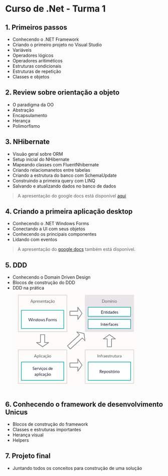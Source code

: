 #  Curso de .Net - Turma 1

## 1. Primeiros passos 
- Conhecendo o .NET Framework
- Criando o primeiro projeto no Visual Studio
- Variáveis
- Operadores lógicos
- Operadores aritiméticos
- Estruturas condicionais
- Estruturas de repetição
- Classes e objetos
    
## 2. Review sobre orientação a objeto
- O paradigma da OO
- Abstração
- Encapsulamento
- Herança
- Polimorfismo

## 3. NHibernate
- Visuão geral sobre ORM
- Setup inicial do NHibernate
- Mapeando classes com FluentNhibernate
- Criando relaciomanetos entre tabelas
- Criando a estrutura do banco com SchemaUpdate
- Construindo a primeira query com LINQ
- Salvando e atualizando dados no banco de dados
> A apresentação do google docs está disponível [aqui](https://docs.google.com/presentation/d/1y_eDjNqp4QY9ytPudRA5L4wLauAztXY8JOLekJc9MMU/edit?usp=sharing)

## 4. Criando a primeira aplicação desktop 
- Conhecendo o .NET Windows Forms
- Conectando a UI com seus objetos
- Conhecendo os principais componentes
- Lidando com eventos

> A apresentação do [google docs](https://docs.google.com/presentation/d/1arPcVXI-5hK1-nUCq_dVOplbjtJ8atdCVeUNpu9mjnY/edit?usp=sharing) também está disponível.

## 5. DDD
- Conhecendo o Domain Driven Design
- Blocos de construção do DDD
- DDD na prática
![Diagrama DDD](https://raw.githubusercontent.com/unicusteam/curso-dotnet-1/master/unidade-5/Diagrama%20DDD.png)

## 6. Conhecendo o framework de desenvolvimento Unicus
- Blocos de construção do framework
- Classes e estruturas importantes
- Herança visual
- Helpers

## 7. Projeto final
- Juntando todos os conceitos para construção de uma solução
